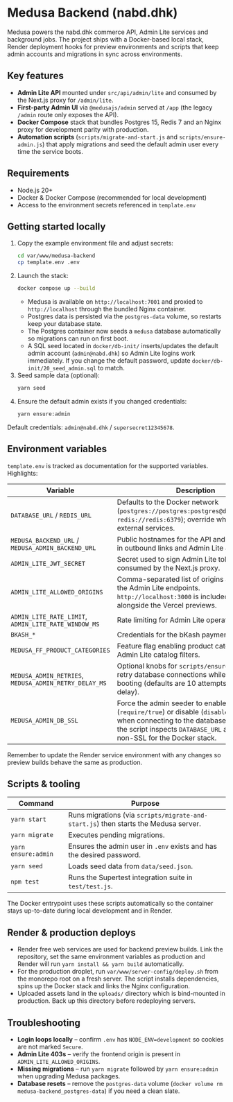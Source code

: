 # Medusa Backend (nabd.dhk)

Medusa powers the nabd.dhk commerce API, Admin Lite services and background jobs. The project ships with a Docker-based local stack, Render deployment hooks for preview environments and scripts that keep admin accounts and migrations in sync across environments.

## Key features

- **Admin Lite API** mounted under `src/api/admin/lite` and consumed by the Next.js proxy for `/admin/lite`.
- **First-party Admin UI** via `@medusajs/admin` served at `/app` (the legacy `/admin` route only exposes the API).
- **Docker Compose** stack that bundles Postgres 15, Redis 7 and an Nginx proxy for development parity with production.
- **Automation scripts** (`scripts/migrate-and-start.js` and `scripts/ensure-admin.js`) that apply migrations and seed the default admin user every time the service boots.

## Requirements

- Node.js 20+
- Docker & Docker Compose (recommended for local development)
- Access to the environment secrets referenced in `template.env`

## Getting started locally

1. Copy the example environment file and adjust secrets:
   ```bash
   cd var/www/medusa-backend
   cp template.env .env
   ```
2. Launch the stack:
   ```bash
   docker compose up --build
   ```
   - Medusa is available on `http://localhost:7001` and proxied to `http://localhost` through the bundled Nginx container.
   - Postgres data is persisted via the `postgres-data` volume, so restarts keep your database state.
   - The Postgres container now seeds a `medusa` database automatically so migrations can run on first boot.
   - A SQL seed located in `docker/db-init/` inserts/updates the default admin account (`admin@nabd.dhk`) so Admin Lite logins work immediately. If you change the default password, update `docker/db-init/20_seed_admin.sql` to match.
3. Seed sample data (optional):
   ```bash
   yarn seed
   ```
4. Ensure the default admin exists if you changed credentials:
   ```bash
   yarn ensure:admin
   ```

Default credentials: `admin@nabd.dhk` / `supersecret12345678`.

## Environment variables

`template.env` is tracked as documentation for the supported variables. Highlights:

| Variable | Description |
| --- | --- |
| `DATABASE_URL` / `REDIS_URL` | Defaults to the Docker network (`postgres://postgres:postgres@db:5432/medusa`, `redis://redis:6379`); override when pointing at external services. |
| `MEDUSA_BACKEND_URL` / `MEDUSA_ADMIN_BACKEND_URL` | Public hostnames for the API and admin, used in outbound links and Admin Lite JWTs. |
| `ADMIN_LITE_JWT_SECRET` | Secret used to sign Admin Lite tokens consumed by the Next.js proxy. |
| `ADMIN_LITE_ALLOWED_ORIGINS` | Comma-separated list of origins allowed to hit the Admin Lite endpoints. `http://localhost:3000` is included for local dev alongside the Vercel previews. |
| `ADMIN_LITE_RATE_LIMIT`, `ADMIN_LITE_RATE_WINDOW_MS` | Rate limiting for Admin Lite operations. |
| `BKASH_*` | Credentials for the bKash payment integration. |
| `MEDUSA_FF_PRODUCT_CATEGORIES` | Feature flag enabling product categories for Admin Lite catalog filters. |
| `MEDUSA_ADMIN_RETRIES`, `MEDUSA_ADMIN_RETRY_DELAY_MS` | Optional knobs for `scripts/ensure-admin.js` to retry database connections while Postgres is booting (defaults are 10 attempts with 2s delay). |
| `MEDUSA_ADMIN_DB_SSL` | Force the admin seeder to enable (`require/true`) or disable (`disable/false`) SSL when connecting to the database. When unset the script inspects `DATABASE_URL` and defaults to non-SSL for the Docker stack. |

Remember to update the Render service environment with any changes so preview builds behave the same as production.

## Scripts & tooling

| Command | Purpose |
| --- | --- |
| `yarn start` | Runs migrations (via `scripts/migrate-and-start.js`) then starts the Medusa server. |
| `yarn migrate` | Executes pending migrations. |
| `yarn ensure:admin` | Ensures the admin user in `.env` exists and has the desired password. |
| `yarn seed` | Loads seed data from `data/seed.json`. |
| `npm test` | Runs the Supertest integration suite in `test/test.js`. |

The Docker entrypoint uses these scripts automatically so the container stays up-to-date during local development and in Render.

## Render & production deploys

- Render free web services are used for backend preview builds. Link the repository, set the same environment variables as production and Render will run `yarn install && yarn build` automatically.
- For the production droplet, run `var/www/server-config/deploy.sh` from the monorepo root on a fresh server. The script installs dependencies, spins up the Docker stack and links the Nginx configuration.
- Uploaded assets land in the `uploads/` directory which is bind-mounted in production. Back up this directory before redeploying servers.

## Troubleshooting

- **Login loops locally** – confirm `.env` has `NODE_ENV=development` so cookies are not marked `Secure`.
- **Admin Lite 403s** – verify the frontend origin is present in `ADMIN_LITE_ALLOWED_ORIGINS`.
- **Missing migrations** – run `yarn migrate` followed by `yarn ensure:admin` when upgrading Medusa packages.
- **Database resets** – remove the `postgres-data` volume (`docker volume rm medusa-backend_postgres-data`) if you need a clean slate.

